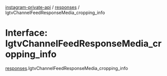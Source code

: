 [instagram-private-api](../../README.md) / [responses](../../modules/responses.md) / IgtvChannelFeedResponseMedia_cropping_info

# Interface: IgtvChannelFeedResponseMedia\_cropping\_info

[responses](../../modules/responses.md).IgtvChannelFeedResponseMedia_cropping_info
